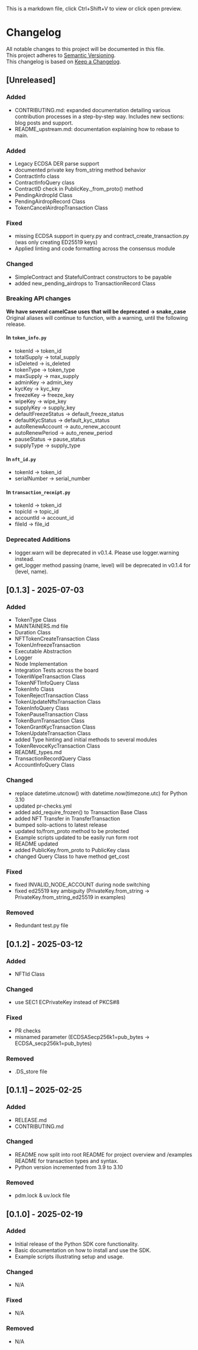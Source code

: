 This is a markdown file, click Ctrl+Shift+V to view or click open preview.

# Changelog

All notable changes to this project will be documented in this file.  
This project adheres to [Semantic Versioning](https://semver.org).  
This changelog is based on [Keep a Changelog](https://keepachangelog.com/en/1.1.0/).

## [Unreleased]
### Added
- CONTRIBUTING.md: expanded documentation detailing various contribution processes in a step-by-step way. Includes new sections: blog posts and support.
- README_upstream.md: documentation explaining how to rebase to main.

### Added
- Legacy ECDSA DER parse support
- documented private key from_string method behavior
- ContractInfo class
- ContractInfoQuery class
- ContractID check in PublicKey._from_proto() method
- PendingAirdropId Class
- PendingAirdropRecord Class
- TokenCancelAirdropTransaction Class

### Fixed
- missing ECDSA support in query.py and contract_create_transaction.py (was only creating ED25519 keys)
- Applied linting and code formatting across the consensus module

### Changed
- SimpleContract and StatefulContract constructors to be payable
- added new_pending_airdrops to TransactionRecord Class

### Breaking API changes
**We have several camelCase uses that will be deprecated → snake_case** Original aliases will continue to function, with a warning, until the following release.

#### In `token_info.py`
- tokenId → token_id 
- totalSupply → total_supply 
- isDeleted → is_deleted
- tokenType → token_type 
- maxSupply → max_supply 
- adminKey → admin_key 
- kycKey → kyc_key
- freezeKey → freeze_key 
- wipeKey → wipe_key
- supplyKey → supply_key
- defaultFreezeStatus → default_freeze_status  
- defaultKycStatus → default_kyc_status 
- autoRenewAccount → auto_renew_account 
- autoRenewPeriod → auto_renew_period 
- pauseStatus → pause_status 
- supplyType → supply_type  

#### In `nft_id.py`
- tokenId → token_id 
- serialNumber → serial_number 

#### In `transaction_receipt.py`
- tokenId → token_id
- topicId → topic_id  
- accountId → account_id 
- fileId → file_id

### Deprecated Additions
- logger.warn will be deprecated in v0.1.4. Please use logger.warning instead.
- get_logger method passing (name, level) will be deprecated in v0.1.4 for (level, name).


## [0.1.3] - 2025-07-03
### Added
- TokenType Class
- MAINTAINERS.md file
- Duration Class
- NFTTokenCreateTransaction Class
- TokenUnfreezeTransaction
- Executable Abstraction
- Logger
- Node Implementation
- Integration Tests across the board
- TokenWipeTransaction Class
- TokenNFTInfoQuery Class
- TokenInfo Class
- TokenRejectTransaction Class
- TokenUpdateNftsTransaction Class
- TokenInfoQuery Class
- TokenPauseTransaction Class
- TokenBurnTransaction Class
- TokenGrantKycTransaction Class
- TokenUpdateTransaction Class
- added Type hinting and initial methods to several modules
- TokenRevoceKycTransaction Class
- README_types.md
- TransactionRecordQuery Class
- AccountInfoQuery Class


### Changed
- replace datetime.utcnow() with datetime.now(timezone.utc) for Python 3.10
- updated pr-checks.yml
- added add_require_frozen() to Transaction Base Class
- added NFT Transfer in TransferTransaction
- bumped solo-actions to latest release
- updated to/from_proto method to be protected
- Example scripts updated to be easily run form root
- README updated
- added PublicKey.from_proto to PublicKey class
- changed Query Class to have method get_cost

### Fixed
- fixed INVALID_NODE_ACCOUNT during node switching
- fixed ed25519 key ambiguity (PrivateKey.from_string -> PrivateKey.from_string_ed25519 in examples)

### Removed
- Redundant test.py file


## [0.1.2] - 2025-03-12
### Added
- NFTId Class

### Changed
- use SEC1 ECPrivateKey instead of PKCS#8

### Fixed
- PR checks
- misnamed parameter (ECDSASecp256k1=pub_bytes -> ECDSA_secp256k1=pub_bytes)

### Removed
- .DS_store file


## [0.1.1] – 2025-02-25
### Added
- RELEASE.md
- CONTRIBUTING.md

### Changed
- README now split into root README for project overview and /examples README for transaction types and syntax.
- Python version incremented from 3.9 to 3.10

### Removed
- pdm.lock & uv.lock file


## [0.1.0] - 2025-02-19
### Added
- Initial release of the Python SDK core functionality.
- Basic documentation on how to install and use the SDK.
- Example scripts illustrating setup and usage.

### Changed
- N/A

### Fixed
- N/A

### Removed
- N/A
